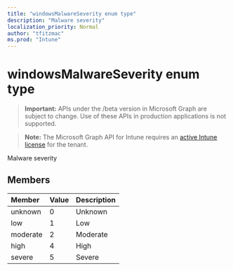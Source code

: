 ```yaml
---
title: "windowsMalwareSeverity enum type"
description: "Malware severity"
localization_priority: Normal
author: "tfitzmac"
ms.prod: "Intune"
---
```


# windowsMalwareSeverity enum type

> **Important:** APIs under the /beta version in Microsoft Graph are subject to change. Use of these APIs in production applications is not supported.

> **Note:** The Microsoft Graph API for Intune requires an [active Intune license](https://go.microsoft.com/fwlink/?linkid=839381) for the tenant.

Malware severity

## Members
|Member|Value|Description|
|:---|:---|:---|
|unknown|0|Unknown|
|low|1|Low|
|moderate|2|Moderate|
|high|4|High|
|severe|5|Severe|




